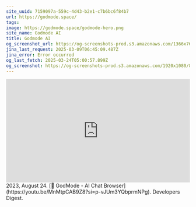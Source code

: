 ```yaml
---
site_uuid: 7159097a-559c-4d43-b2e1-c7b6bc6f84b7
url: https://godmode.space/
tags: 
image: https://godmode.space/godmode-hero.png
site_name: Godmode AI
title: Godmode AI
og_screenshot_url: https://og-screenshots-prod.s3.amazonaws.com/1366x768/80/false/3c026738252497019b79efccf91d295c0de058d4691366f5dd4273e2bfb7906c.jpeg
jina_last_request: 2025-03-09T06:45:09.487Z
jina_error: Error occurred
og_last_fetch: 2025-03-24T05:00:57.899Z
og_screenshot: https://og-screenshots-prod.s3.amazonaws.com/1920x1080/80/false/3c026738252497019b79efccf91d295c0de058d4691366f5dd4273e2bfb7906c.jpeg
---
```

<iframe 
  style="aspect-ratio:16/9;width:100%;height:auto" 
  src="https://www.youtube.com/embed/MnMtpCAB9Z8?si=p-vJUm3YQbprmNPg" 
  title="YouTube video player" 
  frameborder="0" 
  allow="accelerometer; autoplay; clipboard-write; encrypted-media; gyroscope; picture-in-picture; web-share" 
  referrerpolicy="strict-origin-when-cross-origin" 
  allowfullscreen
></iframe>
2023, August 24. [🐣 GodMode - AI Chat Browser](https://youtu.be/MnMtpCAB9Z8?si=p-vJUm3YQbprmNPg). Developers Digest.
